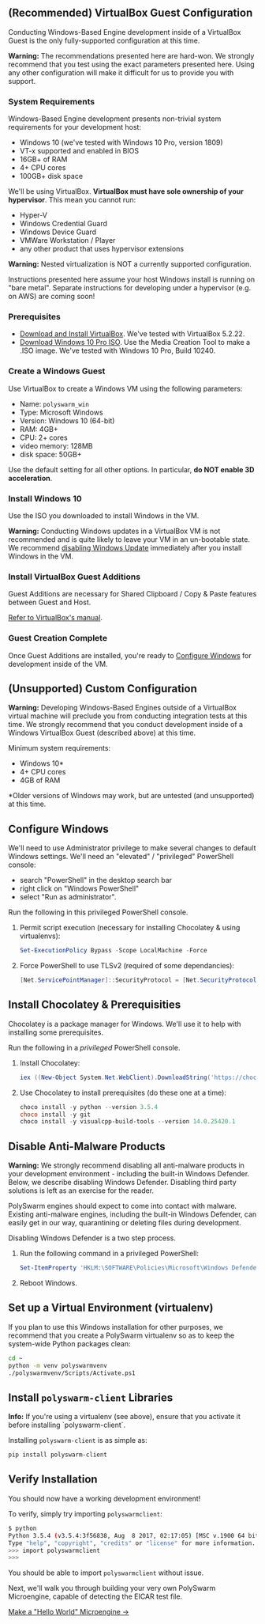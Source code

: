 ## (Recommended) VirtualBox Guest Configuration

Conducting Windows-Based Engine development inside of a VirtualBox Guest is the only fully-supported configuration at this time.

<div class="m-flag m-flag--warning">
  <p>
    <strong>Warning:</strong>
    The recommendations presented here are hard-won.
    We strongly recommend that you test using the exact parameters presented here.
    Using any other configuration will make it difficult for us to provide you with support.
  </p>
</div>

### System Requirements

Windows-Based Engine development presents non-trivial system requirements for your development host:

- Windows 10 (we've tested with Windows 10 Pro, version 1809)
- VT-x supported and enabled in BIOS
- 16GB+ of RAM
- 4+ CPU cores
- 100GB+ disk space

We'll be using VirtualBox. **VirtualBox must have sole ownership of your hypervisor**. This mean you cannot run:

- Hyper-V
- Windows Credential Guard
- Windows Device Guard
- VMWare Workstation / Player
- any other product that uses hypervisor extensions

<div class="m-flag m-flag--warning">
  <p>
    <strong>Warning:</strong>
    Nested virtualization is NOT a currently supported configuration.
  </p>
  <p>
    Instructions presented here assume your host Windows install is running on "bare metal".
    Separate instructions for developing under a hypervisor (e.g. on AWS) are coming soon!
  </p>
</div>

### Prerequisites

- [Download and Install VirtualBox](https://www.virtualbox.org/wiki/Downloads). We've tested with VirtualBox 5.2.22.
- [Download Windows 10 Pro ISO](https://www.microsoft.com/en-us/software-download/windows10ISO). Use the Media Creation Tool to make a .ISO image. We've tested with Windows 10 Pro, Build 10240.

### Create a Windows Guest

Use VirtualBox to create a Windows VM using the following parameters:

- Name: `polyswarm_win`
- Type: Microsoft Windows
- Version: Windows 10 (64-bit)
- RAM: 4GB+
- CPU: 2+ cores
- video memory: 128MB
- disk space: 50GB+

Use the default setting for all other options. In particular, **do NOT enable 3D acceleration**.

### Install Windows 10

Use the ISO you downloaded to install Windows in the VM.

<div class="m-flag m-flag--warning">
  <p>
    <strong>Warning:</strong>
    Conducting Windows updates in a VirtualBox VM is not recommended and is quite likely to leave your VM in an un-bootable state.
    We recommend <a href="https://www.thewindowsclub.com/turn-off-windows-update-in-windows-10">disabling Windows Update</a> immediately after you install Windows in the VM.
  </p>
</div>

### Install VirtualBox Guest Additions

Guest Additions are necessary for Shared Clipboard / Copy & Paste features between Guest and Host.

[Refer to VirtualBox's manual](https://www.virtualbox.org/manual/ch04.html).

### Guest Creation Complete

Once Guest Additions are installed, you're ready to [Configure Windows](#configure-windows) for development inside of the VM.

## (Unsupported) Custom Configuration

<div class="m-flag m-flag--warning">
  <p>
    <strong>Warning:</strong>
    Developing Windows-Based Engines outside of a VirtualBox virtual machine will preclude you from conducting integration tests at this time.
    We strongly recommend that you conduct development inside of a Windows VirtualBox Guest (described above) at this time.
  </p>
</div>

Minimum system requirements:

- Windows 10*
- 4+ CPU cores
- 4GB of RAM

*Older versions of Windows may work, but are untested (and unsupported) at this time.

## Configure Windows

We'll need to use Administrator privilege to make several changes to default Windows settings. We'll need an "elevated" / "privileged" PowerShell console:

- search "PowerShell" in the desktop search bar
- right click on "Windows PowerShell"
- select "Run as administrator".

Run the following in this privileged PowerShell console.

1. Permit script execution (necessary for installing Chocolatey & using virtualenvs):
    
    ```powershell
    Set-ExecutionPolicy Bypass -Scope LocalMachine -Force
    ```

2. Force PowerShell to use TLSv2 (required of some dependancies):
    
    ```powershell
    [Net.ServicePointManager]::SecurityProtocol = [Net.SecurityProtocolType]::Tls12
    ```

## Install Chocolatey & Prerequisities

Chocolatey is a package manager for Windows. We'll use it to help with installing some prerequisites.

Run the following in a *privileged* PowerShell console.

1. Install Chocolatey:
    
    ```powershell
    iex ((New-Object System.Net.WebClient).DownloadString('https://chocolatey.org/install.ps1'))
    ```

2. Use Chocolatey to install prerequisites (do these one at a time):
    
    ```powershell
    choco install -y python --version 3.5.4
    choco install -y git
    choco install -y visualcpp-build-tools --version 14.0.25420.1
    ```

## Disable Anti-Malware Products

<div class="m-flag m-flag--warning">
  <p>
    <strong>Warning:</strong>
    We strongly recommend disabling all anti-malware products in your development environment - including the built-in Windows Defender.
    Below, we describe disabling Windows Defender.
    Disabling third party solutions is left as an exercise for the reader.
  </p>
</div>

PolySwarm engines should expect to come into contact with malware. Existing anti-malware engines, including the built-in Windows Defender, can easily get in our way, quarantining or deleting files during development.

Disabling Windows Defender is a two step process.

1. Run the following command in a privileged PowerShell:
    
    ```powershell
    Set-ItemProperty 'HKLM:\SOFTWARE\Policies\Microsoft\Windows Defender' DisableAntiSpyware 1
    ```

2. Reboot Windows.

## Set up a Virtual Environment (virtualenv)

If you plan to use this Windows installation for other purposes, we recommend that you create a PolySwarm virtualenv so as to keep the system-wide Python packages clean:

```bash
cd ~
python -m venv polyswarmvenv
./polyswarmvenv/Scripts/Activate.ps1
```

## Install `polyswarm-client` Libraries

<div class="m-flag">
  <p>
    <strong>Info:</strong>
    If you're using a virtualenv (see above), ensure that you activate it before installing `polyswarm-client`.
  </p>
</div>

Installing `polyswarm-client` is as simple as:

```bash
pip install polyswarm-client
```

## Verify Installation

You should now have a working development environment!

To verify, simply try importing `polyswarmclient`:

```bash
$ python
Python 3.5.4 (v3.5.4:3f56838, Aug  8 2017, 02:17:05) [MSC v.1900 64 bit (AMD64)] on win32
Type "help", "copyright", "credits" or "license" for more information.
>>> import polyswarmclient
>>>
```

You should be able to import `polyswarmclient` without issue.

Next, we'll walk you through building your very own PolySwarm Microengine, capable of detecting the EICAR test file.

[Make a "Hello World" Microengine →](/microengines-scratch-to-eicar/)